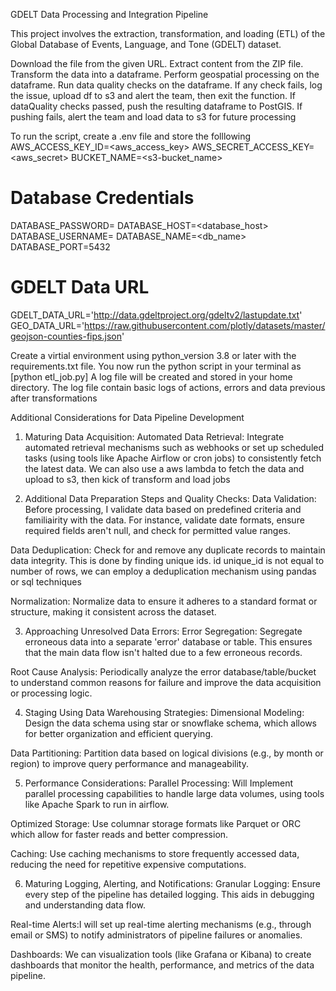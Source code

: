 
GDELT Data Processing and Integration Pipeline

This project involves the extraction, transformation, and loading (ETL) of the Global Database of Events, Language, and Tone (GDELT) dataset.

Download the file from the given URL.
Extract content from the ZIP file.
Transform the data into a dataframe.
Perform geospatial processing on the dataframe.
Run data quality checks on the dataframe. If any check fails, log the issue, upload df to s3 and alert the team, then exit the function.
If dataQuality checks passed, push the resulting dataframe to PostGIS. If pushing fails, alert the team and load data to s3 for future processing


To run the script, create a .env file and store the folllowing
AWS_ACCESS_KEY_ID=<aws_access_key>
AWS_SECRET_ACCESS_KEY=<aws_secret>
BUCKET_NAME=<s3-bucket_name>
# Database Credentials
DATABASE_PASSWORD=<password>
DATABASE_HOST=<database_host>
DATABASE_USERNAME=<username>
DATABASE_NAME=<db_name>
DATABASE_PORT=5432
        
# GDELT Data URL
GDELT_DATA_URL='http://data.gdeltproject.org/gdeltv2/lastupdate.txt'
GEO_DATA_URL='https://raw.githubusercontent.com/plotly/datasets/master/geojson-counties-fips.json'

Create a virtial environment using python_version 3.8 or later with the requirements.txt file. You now run the python script in your terminal as [python etl_job.py]
A log file will be created and stored in your home directory. The log file contain basic logs of actions, errors and data previous after transformations





Additional Considerations for Data Pipeline Development

1. Maturing Data Acquisition:
Automated Data Retrieval: Integrate automated retrieval mechanisms such as webhooks or set up scheduled tasks (using tools like Apache Airflow or cron jobs) to consistently fetch the latest data. We can also use a aws lambda to fetch the data and upload to s3, then kick of transform and load jobs


2. Additional Data Preparation Steps and Quality Checks:
Data Validation: Before processing, I validate data based on predefined criteria and familiairity with the data. For instance, validate date formats, ensure required fields aren't null, and check for permitted value ranges.

Data Deduplication: Check for and remove any duplicate records to maintain data integrity. This is done by finding unique ids. id unique_id is not equal to number of rows, we can employ a deduplication mechanism using 
pandas or sql techniques

Normalization: Normalize data to ensure it adheres to a standard format or structure, making it consistent across the dataset.

3. Approaching Unresolved Data Errors:
Error Segregation: Segregate erroneous data into a separate 'error' database or table. This ensures that the main data flow isn't halted due to a few erroneous records.

Root Cause Analysis: Periodically analyze the error database/table/bucket to understand common reasons for failure and improve the data acquisition or processing logic.


4. Staging Using Data Warehousing Strategies:
Dimensional Modeling: Design the data schema using star or snowflake schema, which allows for better organization and efficient querying.


Data Partitioning: Partition data based on logical divisions (e.g., by month or region) to improve query performance and manageability.

5. Performance Considerations:
Parallel Processing: Will Implement parallel processing capabilities to handle large data volumes, using tools like Apache Spark  to run in airflow.

Optimized Storage: Use columnar storage formats like Parquet or ORC which allow for faster reads and better compression.

Caching: Use caching mechanisms to store frequently accessed data, reducing the need for repetitive expensive computations.

6. Maturing Logging, Alerting, and Notifications:
Granular Logging: Ensure every step of the pipeline has detailed logging. This aids in debugging and understanding data flow.

Real-time Alerts:I will set up real-time alerting mechanisms (e.g., through email or SMS) to notify administrators of pipeline failures or anomalies.

Dashboards: We can visualization tools (like Grafana or Kibana) to create dashboards that monitor the health, performance, and metrics of the data pipeline.






